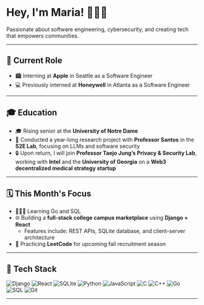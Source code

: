 # **Hey, I'm Maria! 👩🏻‍💻**

Passionate about software engineering, cybersecurity, and creating tech that empowers communities.

---

## 🔨 **Current Role**
- 🏙️ Interning at **Apple** in Seattle as a Software Engineer
- 💻 Previously interned at **Honeywell** in Atlanta as a Software Engineer

---

## 🎓 **Education**
- 🎓 Rising senior at the **University of Notre Dame**
- 🧪 Conducted a year-long research project with **Professor Santos** in the **S2E Lab**, focusing on LLMs and software security
- 🔒 Upon return, I will join **Professor Taejo Jung’s Privacy & Security Lab**, working with **Intel** and the **University of Georgia** on a **Web3 decentralized medical strategy startup**

---

## 🗓️ **This Month's Focus**
- 👩🏻‍💻 Learning Go and SQL
- 🌐 Building a **full-stack college campus marketplace** using **Django + React**  
  - Features include: REST APIs, SQLite database, and client-server architecture
- 🧠 Practicing **LeetCode** for upcoming fall recruitment season

---

## 🚀 **Tech Stack**
![Django](https://img.shields.io/badge/Backend-Django-092E20?logo=django&logoColor=white)
![React](https://img.shields.io/badge/Frontend-React-61DAFB?logo=react&logoColor=white)
![SQLite](https://img.shields.io/badge/Database-SQLite-003B57?logo=sqlite&logoColor=white)
![Python](https://img.shields.io/badge/Language-Python-3776AB?logo=python&logoColor=white)
![JavaScript](https://img.shields.io/badge/Language-JavaScript-F7DF1E?logo=javascript&logoColor=black)
![C](https://img.shields.io/badge/Language-C-A8B9CC?logo=c&logoColor=white)
![C++](https://img.shields.io/badge/Language-C++-00599C?logo=cpp&logoColor=white)
![Go](https://img.shields.io/badge/Language-Go-00ADD8?logo=go&logoColor=white)
![SQL](https://img.shields.io/badge/Query-SQL-4479A1?logo=mysql&logoColor=white)
![Git](https://img.shields.io/badge/Tool-Git-F05032?logo=git&logoColor=white)

---


